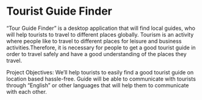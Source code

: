 # Tourist Guide Finder

“Tour Guide Finder” is a desktop application that will find local guides, who
will help tourists to travel to different places globally. Tourism is an activity
where people like to travel to different places for leisure and business
activities.Therefore, it is necessary for people to get a good tourist guide in
order to travel safely and have a good understanding of the places they
travel.

Project Objectives:
We’ll help tourists to easily find a good tourist guide on location based
hassle-free. Guide will be able to communicate with tourists through
“English” or other languages that will help them to communicate with each
other.
